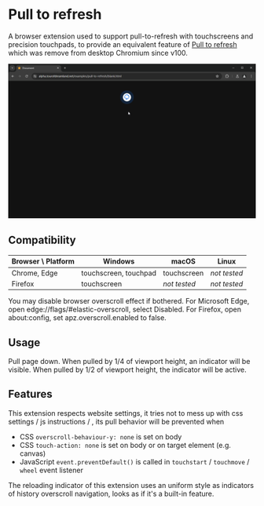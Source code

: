 # Pull to refresh

A browser extension used to support pull-to-refresh with touchscreens and precision touchpads, to provide an equivalent feature of [Pull to refresh](about://flags/#pull-to-refresh) which was remove from desktop Chromium since v100.

![pull-to-refresh](./screenshot.png)

## Compatibility 

| Browser \\ Platform | Windows               | macOS        | Linux        |
| ------------------- | --------------------- | ------------ | ------------ |
| Chrome, Edge        | touchscreen, touchpad | touchscreen  | *not tested* |
| Firefox             | touchscreen           | *not tested* | *not tested* |

You may disable browser overscroll effect if bothered.
For Microsoft Edge, open edge://flags/#elastic-overscroll, select Disabled.
For Firefox, open about:config, set apz.overscroll.enabled to false.

## Usage

Pull page down.
When pulled by 1/4 of viewport height, an indicator will be visible.
When pulled by 1/2 of viewport height, the indicator will be active.

## Features

This extension respects website settings, it tries not to mess up with css settings / js instructions / , its pull behavior will be prevented when

+ CSS `overscroll-behaviour-y: none` is set on body
+ CSS `touch-action: none` is set on body or on target element (e.g. canvas)
+ JavaScript `event.preventDefault()` is called in `touchstart` / `touchmove` / `wheel` event listener

The reloading indicator of this extension uses an uniform style as indicators of history overscroll navigation, looks as if it's a built-in feature.
